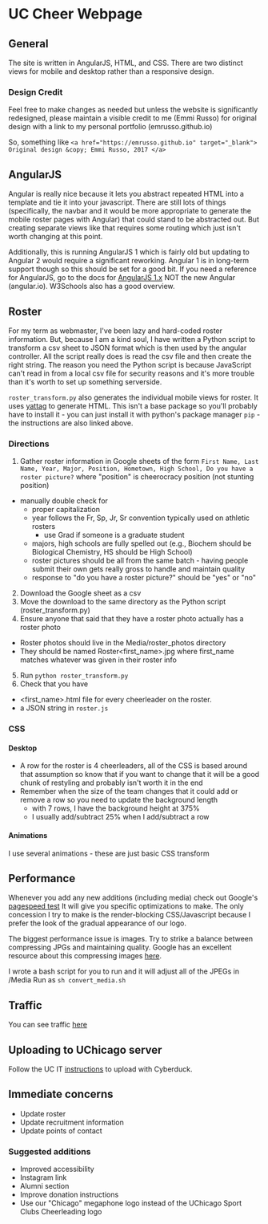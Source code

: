# UC Cheer Webpage

## General
The site is written in AngularJS, HTML, and CSS. There are two distinct views for mobile and desktop rather than a responsive design.

### Design Credit
Feel free to make changes as needed but unless the website is significantly redesigned, 
please maintain a visible credit to me (Emmi Russo) for original design with a 
link to my personal portfolio (emrusso.github.io)

So, something like
`<a href="https://emrusso.github.io" target="_blank">
    Original design &copy; Emmi Russo, 2017
</a>`

## AngularJS
Angular is really nice because it lets you abstract repeated HTML into a template and tie it into your javascript. 
There are still lots of things (specifically, the navbar and it would be more appropriate to generate the mobile roster pages with Angular) 
that could stand to be abstracted out. But creating separate views like that requires some routing which just isn't worth changing at this point.

Additionally, this is running AngularJS 1 which is fairly old but updating to Angular 2 would require a significant reworking. 
Angular 1 is in long-term support though so this should be set for a good bit. If you need a reference for
AngularJS, go to the docs for [AngularJS 1.x](https://angularjs.org/) NOT the new Angular (angular.io). W3Schools also has a
good overview.

## Roster
For my term as webmaster, I've been lazy and hard-coded roster information. But, because I am a kind soul,
I have written a Python script to transform a csv sheet to JSON format which is then used by the angular
controller. All the script really does is read the csv file and then create the right string. 
The reason you need the Python script is because JavaScript can't read in from a local csv file for security reasons 
and it's more trouble than it's worth to set up something serverside.

`roster_transform.py` also generates the individual mobile views for roster. It uses [yattag](http://www.yattag.org/download-install)
to generate HTML. This isn't a base package so you'll probably have to install it - you can just install it with
python's package manager `pip` - the instructions are also linked above.


### Directions
1. Gather roster information in Google sheets of the form
`First Name, Last Name, Year, Major, Position, Hometown, High School, Do you have a roster picture?`
where "position" is cheerocracy position (not stunting position) 
- manually double check for
    - proper capitalization
    - year follows the Fr, Sp, Jr, Sr convention typically used on athletic rosters
        - use Grad if someone is a graduate student
    - majors, high schools are fully spelled out (e.g., Biochem should be Biological Chemistry, HS should be High School)
    - roster pictures should be all from the same batch - having people submit their own gets really gross to handle and maintain quality
    - response to "do you have a roster picture?" should be "yes" or "no"
2. Download the Google sheet as a csv
3. Move the download to the same directory as the Python script (roster_transform.py)
4. Ensure anyone that said that they have a roster photo actually has a roster photo
- Roster photos should live in the Media/roster_photos directory
- They should be named Roster<first_name>.jpg where first_name matches whatever was given in their roster info
5. Run `python roster_transform.py`
6. Check that you have
- <first_name>.html file for every cheerleader on the roster.
- a JSON string in `roster.js`

### CSS
#### Desktop
- A row for the roster is 4 cheerleaders, all of the CSS is based around that assumption
so know that if you want to change that it will be a good chunk of restyling and probably
isn't worth it in the end
- Remember when the size of the team changes that it could add or remove a row so you need
to update the background length
    - with 7 rows, I have the background height at 375%
    - I usually add/subtract 25% when I add/subtract a row
#### Animations
I use several animations - these are just basic CSS transform

## Performance
Whenever you add any new additions (including media) check out 
Google's [pagespeed test](https://developers.google.com/speed/pagespeed/insights/?url=cheerleading.uchicago.edu&tab=desktop)
It will give you specific optimizations to make. The only concession I try to
make is the render-blocking CSS/Javascript because I prefer the look of the
gradual appearance of our logo.

The biggest performance issue is images. Try to strike a balance between compressing
JPGs and maintaining quality. Google has an excellent resource about this compressing
images [here](https://developers.google.com/speed/docs/insights/OptimizeImages).

I wrote a bash script for you to run and it will adjust all of the JPEGs in /Media
Run as `sh convert_media.sh`

## Traffic
You can see traffic [here](https://webtraffic.uchicago.edu/awstats/awstats.pl?config=cheerleading)

## Uploading to UChicago server
Follow the UC IT [instructions](https://uchicago.service-now.com/it?id=kb_article&kb=KB00015299) to upload with Cyberduck.

## Immediate concerns
- Update roster
- Update recruitment information
- Update points of contact

### Suggested additions
- Improved accessibility
- Instagram link
- Alumni section
- Improve donation instructions
- Use our "Chicago" megaphone logo instead of the UChicago Sport Clubs Cheerleading logo
